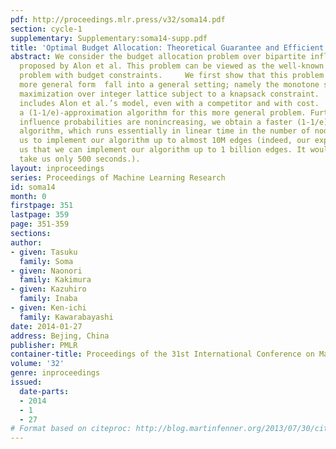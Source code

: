 ```yaml
---
pdf: http://proceedings.mlr.press/v32/soma14.pdf
section: cycle-1
supplementary: Supplementary:soma14-supp.pdf
title: 'Optimal Budget Allocation: Theoretical Guarantee and Efficient Algorithm'
abstract: We consider the budget allocation problem over bipartite influence model
  proposed by Alon et al. This problem can be viewed as the well-known influence maximization
  problem with budget constraints.     We first show that this problem and its much
  more general form  fall into a general setting; namely the monotone submodular function
  maximization over integer lattice subject to a knapsack constraint.  Our framework
  includes Alon et al.’s model, even with a competitor and with cost.  We then give
  a (1-1/e)-approximation algorithm for this more general problem. Furthermore, when
  influence probabilities are nonincreasing, we obtain a faster (1-1/e)-approximation
  algorithm, which runs essentially in linear time in the number of nodes. This allows
  us to implement our algorithm up to almost 10M edges (indeed, our experiments tell
  us that we can implement our algorithm up to 1 billion edges. It would approximately
  take us only 500 seconds.).
layout: inproceedings
series: Proceedings of Machine Learning Research
id: soma14
month: 0
firstpage: 351
lastpage: 359
page: 351-359
sections: 
author:
- given: Tasuku
  family: Soma
- given: Naonori
  family: Kakimura
- given: Kazuhiro
  family: Inaba
- given: Ken-ichi
  family: Kawarabayashi
date: 2014-01-27
address: Bejing, China
publisher: PMLR
container-title: Proceedings of the 31st International Conference on Machine Learning
volume: '32'
genre: inproceedings
issued:
  date-parts:
  - 2014
  - 1
  - 27
# Format based on citeproc: http://blog.martinfenner.org/2013/07/30/citeproc-yaml-for-bibliographies/
---
```

